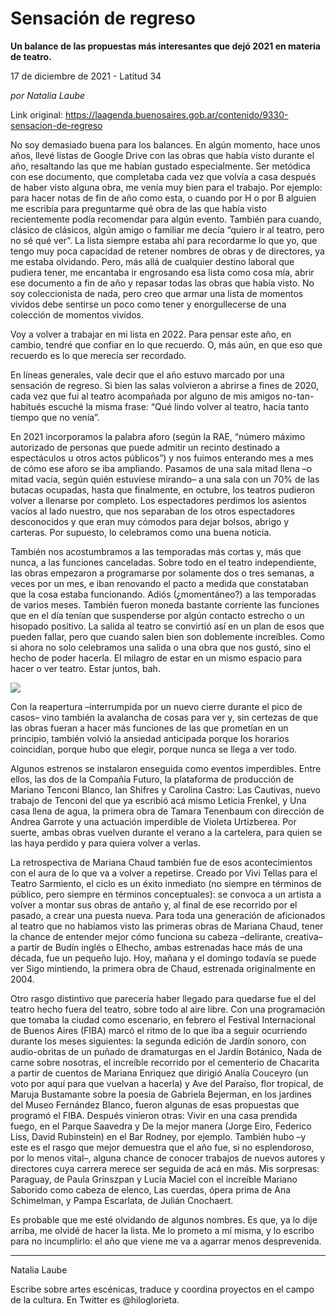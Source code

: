 # Sensación de regreso

**Un balance de las propuestas más interesantes que dejó 2021 en materia de teatro.**

17 de diciembre de 2021 - Latitud 34

_por Natalia Laube_

Link original: https://laagenda.buenosaires.gob.ar/contenido/9330-sensacion-de-regreso



No soy demasiado buena para los balances. En algún momento, hace unos años, llevé listas de Google Drive con las obras que había visto durante el año, resaltando las que me habían gustado especialmente. Ser metódica con ese documento, que completaba cada vez que volvía a casa después de haber visto alguna obra, me venía muy bien para el trabajo. Por ejemplo: para hacer notas de fin de año como esta, o cuando por H o por B alguien me escribía para preguntarme qué obra de las que había visto recientemente podía recomendar para algún evento. También para cuando, clásico de clásicos, algún amigo o familiar me decía “quiero ir al teatro, pero no sé qué ver”. La lista siempre estaba ahí para recordarme lo que yo, que tengo muy poca capacidad de retener nombres de obras y de directores, ya me estaba olvidando. Pero, más allá de cualquier destino laboral que pudiera tener, me encantaba ir engrosando esa lista como cosa mía, abrir ese documento a fin de año y repasar todas las obras que había visto. No soy coleccionista de nada, pero creo que armar una lista de momentos vividos debe sentirse un poco como tener y enorgullecerse de una colección de momentos vividos.




Voy a volver a trabajar en mi lista en 2022. Para pensar este año, en cambio, tendré que confiar en lo que recuerdo. O, más aún, en que eso que recuerdo es lo que merecía ser recordado.




En líneas generales, vale decir que el año estuvo marcado por una sensación de regreso. Si bien las salas volvieron a abrirse a fines de 2020, cada vez que fui al teatro acompañada por alguno de mis amigos no-tan-habitués escuché la misma frase: “Qué lindo volver al teatro, hacía tanto tiempo que no venía”.




En 2021 incorporamos la palabra aforo (según la RAE, “número máximo autorizado de personas que puede admitir un recinto destinado a espectáculos u otros actos públicos”) y nos fuimos enterando mes a mes de cómo ese aforo se iba ampliando. Pasamos de una sala mitad llena –o mitad vacía, según quién estuviese mirando– a una sala con un 70% de las butacas ocupadas, hasta que finalmente, en octubre, los teatros pudieron volver a llenarse por completo. Los espectadores perdimos los asientos vacíos al lado nuestro, que nos separaban de los otros espectadores desconocidos y que eran muy cómodos para dejar bolsos, abrigo y carteras. Por supuesto, lo celebramos como una buena noticia.




También nos acostumbramos a las temporadas más cortas y, más que nunca, a las funciones canceladas. Sobre todo en el teatro independiente, las obras empezaron a programarse por solamente dos o tres semanas, a veces por un mes, e iban renovando el pacto a medida que constataban que la cosa estaba funcionando. Adiós (¿momentáneo?) a las temporadas de varios meses. También fueron moneda bastante corriente las funciones que en el día tenían que suspenderse por algún contacto estrecho o un hisopado positivo. La salida al teatro se convirtió así en un plan de esos que pueden fallar, pero que cuando salen bien son doblemente increíbles. Como si ahora no solo celebramos una salida o una obra que nos gustó, sino el hecho de poder hacerla. El milagro de estar en un mismo espacio para hacer o ver teatro. Estar juntos, bah.




![](https://cdn.feater.me/files/images/126996/b02d876a-7e45-4948-bc8d-10f9521a1672.png)




Con la reapertura –interrumpida por un nuevo cierre durante el pico de casos– vino también la avalancha de cosas para ver y, sin certezas de que las obras fueran a hacer más funciones de las que prometían en un principio, también volvió la ansiedad anticipada porque los horarios coincidían, porque hubo que elegir, porque nunca se llega a ver todo.




Algunos estrenos se instalaron enseguida como eventos imperdibles. Entre ellos, las dos de la Compañía Futuro, la plataforma de producción de Mariano Tenconi Blanco, Ian Shifres y Carolina Castro: Las Cautivas, nuevo trabajo de Tenconi del que ya escribió acá mismo Leticia Frenkel, y Una casa llena de agua, la primera obra de Tamara Tenenbaum con dirección de Andrea Garrote y una actuación imperdible de Violeta Urtizberea. Por suerte, ambas obras vuelven durante el verano a la cartelera, para quien se las haya perdido y para quiera volver a verlas.




La retrospectiva de Mariana Chaud también fue de esos acontecimientos con el aura de lo que va a volver a repetirse. Creado por Vivi Tellas para el Teatro Sarmiento, el ciclo es un éxito inmediato (no siempre en términos de público, pero siempre en términos conceptuales): se convoca a un artista a volver a montar sus obras de antaño y, al final de ese recorrido por el pasado, a crear una puesta nueva. Para toda una generación de aficionados al teatro que no habíamos visto las primeras obras de Mariana Chaud, tener la chance de entender mejor cómo funciona su cabeza –delirante, creativa– a partir de Budín inglés o Elhecho, ambas estrenadas hace más de una década, fue un pequeño lujo. Hoy, mañana y el domingo todavía se puede ver Sigo mintiendo, la primera obra de Chaud, estrenada originalmente en 2004.




Otro rasgo distintivo que parecería haber llegado para quedarse fue el del teatro hecho fuera del teatro, sobre todo al aire libre. Con una programación que tomaba la ciudad como escenario, en febrero el Festival Internacional de Buenos Aires (FIBA) marcó el ritmo de lo que iba a seguir ocurriendo durante los meses siguientes: la segunda edición de Jardín sonoro, con audio-obritas de un puñado de dramaturgas en el Jardín Botánico, Nada de carne sobre nosotras, el increíble recorrido por el cementerio de Chacarita a partir de cuentos de Mariana Enriquez que dirigió Analía Couceyro (un voto por aquí para que vuelvan a hacerla) y Ave del Paraíso, flor tropical, de Maruja Bustamante sobre la poesía de Gabriela Bejerman, en los jardines del Museo Fernández Blanco, fueron algunas de esas propuestas que programó el FIBA. Después vinieron otras: Vivir en una casa prendida fuego, en el Parque Saavedra y De la mejor manera (Jorge Eiro, Federico Liss, David Rubinstein) en el Bar Rodney, por ejemplo. También hubo –y este es el rasgo que mejor demuestra que el año fue, si no esplendoroso, por lo menos vital–, alguna chance de conocer trabajos de nuevos autores y directores cuya carrera merece ser seguida de acá en más. Mis sorpresas: Paraguay, de Paula Grinszpan y Lucía Maciel con el increíble Mariano Saborido como cabeza de elenco, Las cuerdas, ópera prima de Ana Schimelman, y Pampa Escarlata, de Julián Cnochaert.




Es probable que me esté olvidando de algunos nombres. Es que, ya lo dije arriba, me olvidé de hacer la lista. Me lo prometo a mí misma, y lo escribo para no incumplirlo: el año que viene me va a agarrar menos desprevenida.




---




Natalia Laube




Escribe sobre artes escénicas, traduce y coordina proyectos en el campo de la cultura. En Twitter es @hiloglorieta.



